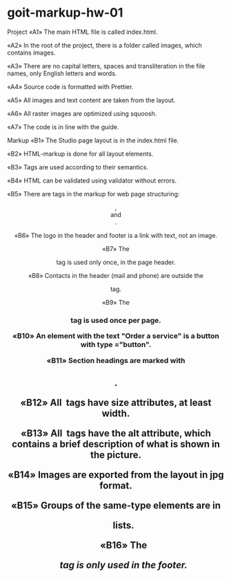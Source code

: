 # goit-markup-hw-01

Project
«A1» The main HTML file is called index.html.

«A2» In the root of the project, there is a folder called images, which contains images.

«A3» There are no capital letters, spaces and transliteration in the file names, only English letters and words.

«A4» Source code is formatted with Prettier.

«A5» All images and text content are taken from the layout.

«A6» All raster images are optimized using squoosh.

«A7» The code is in line with the guide.

Markup
«B1» The Studio page layout is in the index.html file.

«B2» HTML-markup is done for all layout elements.

«B3» Tags are used according to their semantics.

«B4» HTML can be validated using validator without errors.

«B5» There are tags in the markup for web page structuring: <header>, <main> and <footer>.

«B6» The logo in the header and footer is a link with text, not an image.

«B7» The <nav> tag is used only once, in the page header.

«B8» Contacts in the header (mail and phone) are outside the <nav> tag.

«B9» The <h1> tag is used once per page.

«B10» An element with the text "Order a service" is a button with type ="button".

«B11» Section headings are marked with <h2>.

«B12» All <img> tags have size attributes, at least width.

«B13» All <img> tags have the alt attribute, which contains a brief description of what is shown in the picture.

«B14» Images are exported from the layout in jpg format.

«B15» Groups of the same-type elements are in <ul> lists.

«B16» The <address> tag is only used in the footer.
